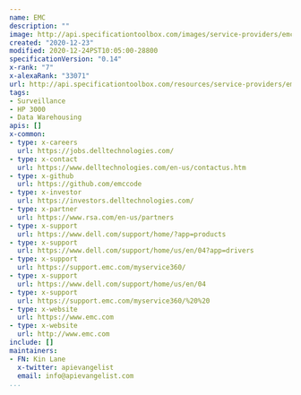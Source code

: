 ```yaml
---
name: EMC
description: ""
image: http://api.specificationtoolbox.com/images/service-providers/emc.jpg
created: "2020-12-23"
modified: 2020-12-24PST10:05:00-28800
specificationVersion: "0.14"
x-rank: "7"
x-alexaRank: "33071"
url: http://api.specificationtoolbox.com/resources/service-providers/emc/
tags:
- Surveillance
- HP 3000
- Data Warehousing
apis: []
x-common:
- type: x-careers
  url: https://jobs.delltechnologies.com/
- type: x-contact
  url: https://www.delltechnologies.com/en-us/contactus.htm
- type: x-github
  url: https://github.com/emccode
- type: x-investor
  url: https://investors.delltechnologies.com/
- type: x-partner
  url: https://www.rsa.com/en-us/partners
- type: x-support
  url: https://www.dell.com/support/home/?app=products
- type: x-support
  url: https://www.dell.com/support/home/us/en/04?app=drivers
- type: x-support
  url: https://support.emc.com/myservice360/
- type: x-support
  url: https://www.dell.com/support/home/us/en/04
- type: x-support
  url: https://support.emc.com/myservice360/%20%20
- type: x-website
  url: https://www.emc.com
- type: x-website
  url: http://www.emc.com
include: []
maintainers:
- FN: Kin Lane
  x-twitter: apievangelist
  email: info@apievangelist.com
...
```

